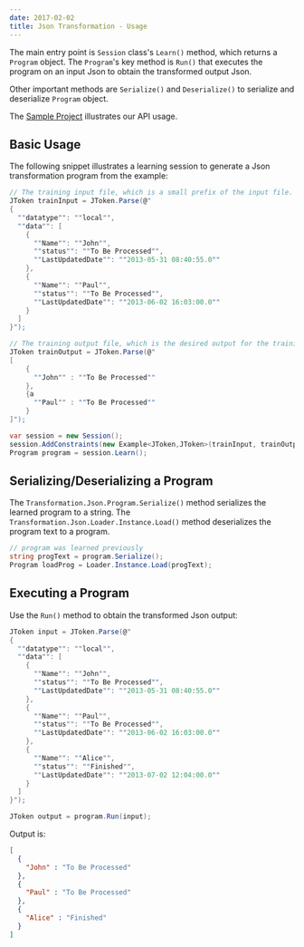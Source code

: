 ```yaml
---
date: 2017-02-02
title: Json Transformation - Usage
---
```


The main entry point is `Session` class's `Learn()` method, which returns a `Program` object.
The `Program`'s key method is `Run()` that executes the program on an input Json to obtain the transformed output Json. 

Other important methods are `Serialize()` and `Deserialize()` to serialize and deserialize `Program` object.

The [Sample Project](https://github.com/Microsoft/prose/tree/master/Transformation.Json) illustrates our API usage.

## Basic Usage

The following snippet illustrates a learning session to generate a Json transformation program from the example:

```csharp
// The training input file, which is a small prefix of the input file.
JToken trainInput = JToken.Parse(@"
{
  ""datatype"": ""local"",
  ""data"": [
    {
      ""Name"": ""John"",
      ""status"": ""To Be Processed"",
      ""LastUpdatedDate"": ""2013-05-31 08:40:55.0""
    },
    {
      ""Name"": ""Paul"",
      ""status"": ""To Be Processed"",
      ""LastUpdatedDate"": ""2013-06-02 16:03:00.0""
    }
  ]
}");

// The training output file, which is the desired output for the training input.
JToken trainOutput = JToken.Parse(@"
[
    {
      ""John"" : ""To Be Processed""
    },
    {a
      ""Paul"" : ""To Be Processed""
    }
]");

var session = new Session();
session.AddConstraints(new Example<JToken,JToken>(trainInput, trainOutput));
Program program = session.Learn();
```

## Serializing/Deserializing a Program

The `Transformation.Json.Program.Serialize()` method serializes the learned program to a string.
The `Transformation.Json.Loader.Instance.Load()` method deserializes the program text to a program.


```csharp
// program was learned previously
string progText = program.Serialize();
Program loadProg = Loader.Instance.Load(progText);
```

## Executing a Program

Use the `Run()` method to obtain the transformed Json output:

```csharp
JToken input = JToken.Parse(@"
{
  ""datatype"": ""local"",
  ""data"": [
    {
      ""Name"": ""John"",
      ""status"": ""To Be Processed"",
      ""LastUpdatedDate"": ""2013-05-31 08:40:55.0""
    },
    {
      ""Name"": ""Paul"",
      ""status"": ""To Be Processed"",
      ""LastUpdatedDate"": ""2013-06-02 16:03:00.0""
    },
    {
      ""Name"": ""Alice"",
      ""status"": ""Finished"",
      ""LastUpdatedDate"": ""2013-07-02 12:04:00.0""
    }
  ]
}");

JToken output = program.Run(input);
```

Output is:

``` json
[
  {
    "John" : "To Be Processed"
  },
  {
    "Paul" : "To Be Processed"
  },
  {
    "Alice" : "Finished"
  }
]
```
